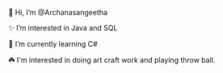 👋 Hi, I’m @Archanasangeetha

 ✨ I’m interested in Java and SQL
 
 🌱 I’m currently learning C#
 
  ☘️ I'm interested in doing art craft work and playing throw ball.



 

